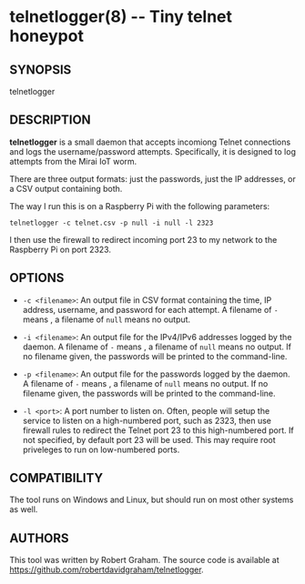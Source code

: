 telnetlogger(8) -- Tiny telnet honeypot
=======================================

## SYNOPSIS

telnetlogger <options>

## DESCRIPTION

**telnetlogger** is a small daemon that accepts incomiong Telnet
connections and logs the username/password attempts. Specifically,
it is designed to log attempts from the Mirai IoT worm.

There are three output formats: just the passwords, just the IP
addresses, or a CSV output containing both.

The way I run this is on a Raspberry Pi with the following
parameters:

	telnetlogger -c telnet.csv -p null -i null -l 2323

I then use the firewall to redirect incoming port 23 to my network
to the Raspberry Pi on port 2323.

## OPTIONS

  * `-c <filename>`: An output file in CSV format containing the
	time, IP address, username, and password for each attempt.
	A filename of `-` means <stdout>, a filename of 
	`null` means no output.

  * `-i <filename>`: An output file for the IPv4/IPv6 addresses logged
	by the daemon. A filename of `-` means <stdout>, a filename of 
	`null` means no output. If no filename given, the passwords will
	be printed to the command-line.

  * `-p <filename>`: An output file for the passwords logged
	by the daemon. A filename of `-` means <stdout>, a filename of 
	`null` means no output. If no filename given, the passwords will
	be printed to the command-line.

  * `-l <port>`: A port number to listen on. Often, people will setup the
	service to listen on a high-numbered port, such as 2323, then use
	firewall rules to redirect the Telnet port 23 to this high-numbered
	port. If not specified, by default port 23 will be used. This may
	require root priveleges to run on low-numbered ports.
    

## COMPATIBILITY

The tool runs on Windows and Linux, but should run on most other systems
as well.

## AUTHORS

This tool was written by Robert Graham. The source code is available at
https://github.com/robertdavidgraham/telnetlogger.
